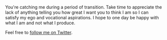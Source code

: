 You're catching me during a period of transition. 
Take time to appreciate the lack of anything telling you how great I want you to think I am so I can satisfy my ego and vocational aspirations. 
I hope to one day be happy with what I am and not what I produce.

Feel free to [follow me on Twitter](https://twitter.com/RubensSandwich).
